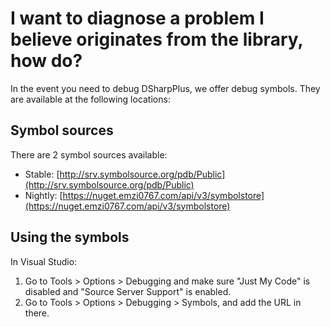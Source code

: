 # I want to diagnose a problem I believe originates from the library, how do?

In the event you need to debug DSharpPlus, we offer debug symbols. They are available at the following locations:

## Symbol sources

There are 2 symbol sources available:

* Stable: [http://srv.symbolsource.org/pdb/Public](http://srv.symbolsource.org/pdb/Public)
* Nightly: [https://nuget.emzi0767.com/api/v3/symbolstore](https://nuget.emzi0767.com/api/v3/symbolstore)

## Using the symbols

In Visual Studio:
1. Go to Tools > Options > Debugging and make sure "Just My Code" is disabled and "Source Server Support" is enabled.
2. Go to Tools > Options > Debugging > Symbols, and add the URL in there.
